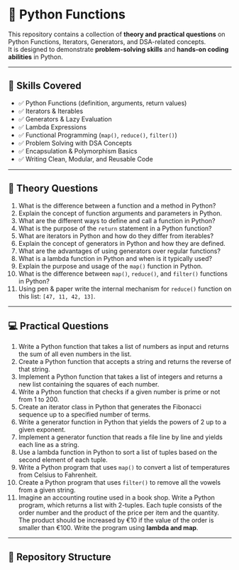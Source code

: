 # 🚀 Python Functions

This repository contains a collection of **theory and practical questions** on Python Functions, Iterators, Generators, and DSA-related concepts.  
It is designed to demonstrate **problem-solving skills** and **hands-on coding abilities** in Python.  

---

## 📌 Skills Covered

- ✅ Python Functions (definition, arguments, return values)  
- ✅ Iterators & Iterables  
- ✅ Generators & Lazy Evaluation  
- ✅ Lambda Expressions  
- ✅ Functional Programming (`map()`, `reduce()`, `filter()`)  
- ✅ Problem Solving with DSA Concepts  
- ✅ Encapsulation & Polymorphism Basics  
- ✅ Writing Clean, Modular, and Reusable Code  

---

## 📝 Theory Questions 

1. What is the difference between a function and a method in Python?  
2. Explain the concept of function arguments and parameters in Python.  
3. What are the different ways to define and call a function in Python?  
4. What is the purpose of the `return` statement in a Python function?  
5. What are iterators in Python and how do they differ from iterables?  
6. Explain the concept of generators in Python and how they are defined.  
7. What are the advantages of using generators over regular functions?  
8. What is a lambda function in Python and when is it typically used?  
9. Explain the purpose and usage of the `map()` function in Python.  
10. What is the difference between `map()`, `reduce()`, and `filter()` functions in Python?  
11. Using pen & paper write the internal mechanism for `reduce()` function on this list: `[47, 11, 42, 13]`.

---

## 💻 Practical Questions

1. Write a Python function that takes a list of numbers as input and returns the sum of all even numbers in the list.  
2. Create a Python function that accepts a string and returns the reverse of that string.  
3. Implement a Python function that takes a list of integers and returns a new list containing the squares of each number.  
4. Write a Python function that checks if a given number is prime or not from 1 to 200.  
5. Create an iterator class in Python that generates the Fibonacci sequence up to a specified number of terms.  
6. Write a generator function in Python that yields the powers of 2 up to a given exponent.  
7. Implement a generator function that reads a file line by line and yields each line as a string.  
8. Use a lambda function in Python to sort a list of tuples based on the second element of each tuple.  
9. Write a Python program that uses `map()` to convert a list of temperatures from Celsius to Fahrenheit.  
10. Create a Python program that uses `filter()` to remove all the vowels from a given string.  
11. Imagine an accounting routine used in a book shop. Write a Python program, which returns a list with 2-tuples. Each tuple consists of the order number and the product of the price per item and the quantity. The product should be increased by €10 if the value of the order is smaller than €100. Write the program using **lambda and map**.

---

## 📂 Repository Structure

